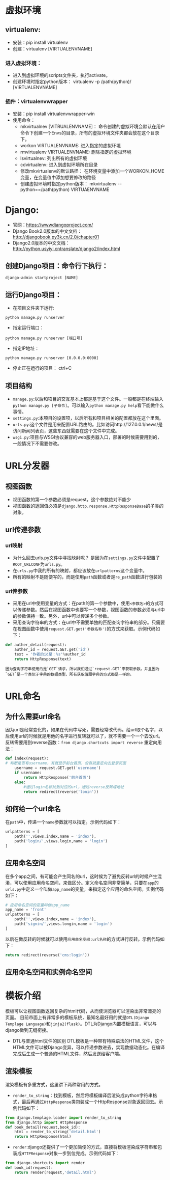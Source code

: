 # 虚拟环境
## virtualenv:
- 安装：pip install virtualenv
- 创建：virtualenv [VIRTUALENVNAME]
### 进入虚拟环境：
- 进入到虚拟环境的scripts文件夹，执行activate。
- 创建环境时指定python版本：
	virtualenv -p /path(python)/ [VIRTUALENVNAME]
### 插件：virtualenvwrapper
- 安装：pip install virtualenvwrapper-win
- 使用命令：
	- mkvirtualnev [VITRUALENVNAME]：
		命令创建的虚拟环境会默认在用户命令下创建一个Envs的目录，所有的虚拟环境文件夹都会放在这个目录下。
	- workon VIRTUALENVNAME:
		进入指定的虚拟环境
	- rmvirtualenv VIRTUALENVNAME:
		删除指定的虚拟环境
	- lsvirtualnev:
		列出所有的虚拟环境
	- cdvirtualenv:
		进入到虚拟环境所在目录
	- 修改mkvirtualenv的默认路径：
		在环境变量中添加一个WORKON_HOME变量，在变量值中添加想要修改的路径
	- 创建虚拟环境时指定python版本：
				mkvirtualenv --python==/path(python) VIRTUAENVNAME
# Django:
- 官网：https://wwwdjangoproject.com/
- Django Book2.0版本的中文文档：http://djangobook.py3k.cn/2.0/chapter01
- Django2.0版本的中文文档：http://python.usyiyi.cntranslate/django2/index.html

## 创建Django项目：命令行下执行：
	django-admin startproject [NAME]

## 运行Django项目：
- 在项目文件夹下运行:
```
python manage.py runserver
```
- 指定运行端口：
```
python manage.py runserver [端口号]
```
- 指定IP地址：
```
python manage.py runserver [0.0.0.0:0000]
```
- 停止正在运行的项目：
	ctrl+C

## 项目结构
- `manage.py`:以后和项目的交互基本上都是基于这个文件。一般都是在终端输入`python manage.py [子命令]`。可以输入`python manage.py help`看下能做什么事情。
- `settings.py`:本项目的设置项，以后所有和项目相关的配置都放在这个里面。
- `urls.py`:这个文件是用来配置URL路由的。比如访问http://127.0.0.1/news/是访问新闻列表页，这些东西就需要在这个文件中完成。
- `wsgi.py`:项目与WSGI协议兼容的web服务器入口，部署的时候需要用到的，一般情况下不需要修改。

# URL分发器

## 视图函数
- 视图函数的第一个参数必须是request，这个参数绝对不能少
- 视图函数的返回值必须是`django.http.response.HttpResponseBase`的子类的对象。

## url传递参数

### url映射
- 为什么回去urls.py文件中寻找映射呢？  是因为在`settings.py`文件中配置了`ROOT_URLCONF`为`urls.py`。
- 在`urls.py`中我的所有的映射，都应该放在`urlpatterns`这个变量中。
- 所有的映射不是随便写的，而是使用`path`函数或者是`re_path`函数进行包装的

### url传参数
- 采用在url中使用变量的方式：在path的第一个参数中，使用`<参数名>`的方式可以传递参数。然后在视图函数中也要写一个参数，视图函数的参数必须与url中的参数保持一致。另外，url中可以传递多个参数。
- 采用查询字符串的方式：在url中不需要单独的匹配查询字符串的部分。只需要在视图函数中使用`request.GET.get('参数名称')`的方式来获取。示例代码如下：
```python
def auther_detail(request):
	auther_id = request.GET.get('id')
	text = '作者的id是：%s'%auther_id
	return HttpResponse(text)
```
	因为查询字符串使用的是`GET`请求，所以我们通过`request.GET`来获取参数。并且因为`GET`是一个类似于字典的数据类型，所有获取值跟字典的方式都是一样的。

 
# URL命名

## 为什么需要url命名
因为url是经常变化的，如果在代码中写死，需要经常改代码。给url取个名字，以后使用url的时候就是用他的名字进行反转就可以了，就不需要一个一个去改url。
反转需要用到reverse函数：`from django.shortcuts import reverse`
重定向用法：
```python
def index(request):
# 判断是否有username，有就显示前台首页，没有就重定向去登录页面
    username = request.GET.get('username')
    if username:
        return HttpResponse('前台首页')
    else:
        #通过login名称找到对应的url，通过reverse反转成地址
        return redirect(reverse('lonin'))
```

## 如何给一个url命名
在`path`中，传递一个`name`参数就可以指定。示例代码如下：
```python
urlpatterns = [
    path('',views.index,name = 'index'),
    path('login/',views.login,name = 'login')
]
```
## 应用命名空间
在多个app之间，有可能会产生同名的url，这时候为了避免反转url的时候产生混淆，可以使用应用命名空间，来做区分。定义命名空间非常简单，只要在`app`的`urls.py`中定义一个叫做`app_name`的变量，来指定这个应用的命名空间。实例代码如下：
```python
# 应用命名空间的变量叫做app_name
app_name = 'front'
urlpatterns = [
    path('',views.index,name = 'index'),
    path('signin/',views.longin,name = 'login')
]
```
以后在做反转的时候就可以使用`应用命名空间:url名称`的方式进行反转。示例代码如下：
```python
return redirect(reverse('cms:login'))
```
## 应用命名空间和实例命名空间

# 模板介绍

模板可以让视图函数返回复杂的html代码，从而使浏览器可以渲染出非常漂亮的页面。
目前市面上有非常多的模板系统，最知名最好用的就是`DTL(Django Templage Language)`和`jinja2(flask)`。DTL为Django内置模板语言，可以与django做到无缝衔接。

- DTL与普通html文件的区别
DTL模板是一种带有特殊语法的HTML文件，这个HTML文件可以被Django变异，可以传递参数进去，实现数据动态化。在编译完成后生成一个普通的HTML文件，然后发送给客户端。

## 渲染模板
渲染模板有多重方式，这里讲下两种常用的方式。

- `render_to_string`：找到模板，然后将模板编译后渲染成python字符串格式，最后再通过`HttpResponse`类包装成一个HttpResponse对象返回回去。示例代码如下：
```python
from django.templage.loader import render_to_string
from django.http import HttpResponse
def book_detail(request,book_id):
    html = render_to_string('detail.html')
    return HttpResponse(html)
```
- `render`:django还提供了一个更加简便的方式，直接将模板渲染成字符串和包装成`HTTPResponse`对象一步到位完成。示例代码如下：
```python
from django.shortcuts import render
def book_id(request):
    return render(request,'detail.html')
```